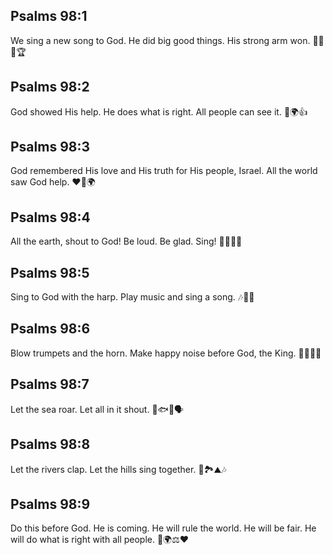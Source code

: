 ## Psalms 98:1
We sing a new song to God. He did big good things. His strong arm won. 🎵🙌💪🏆
## Psalms 98:2
God showed His help. He does what is right. All people can see it. 👀🌍👍
## Psalms 98:3
God remembered His love and His truth for His people, Israel. All the world saw God help. ❤️🤝🌍
## Psalms 98:4
All the earth, shout to God! Be loud. Be glad. Sing! 🎉📣🎵😊
## Psalms 98:5
Sing to God with the harp. Play music and sing a song. 🎶🎻🎼
## Psalms 98:6
Blow trumpets and the horn. Make happy noise before God, the King. 🎺📯👑🙂
## Psalms 98:7
Let the sea roar. Let all in it shout. 🌊🐟🦀🗣️
## Psalms 98:8
Let the rivers clap. Let the hills sing together. 👏🏞️⛰️🎶
## Psalms 98:9
Do this before God. He is coming. He will rule the world. He will be fair. He will do what is right with all people. 🙌🌍⚖️❤️

